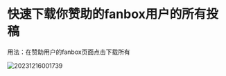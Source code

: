 # 快速下载你赞助的fanbox用户的所有投稿

用法：在赞助用户的fanbox页面点击下载所有

![20231216001739](https://github.com/cyb233/script/assets/39186981/1a971d3a-02f6-4a43-8b8e-b0edf9080b22)
